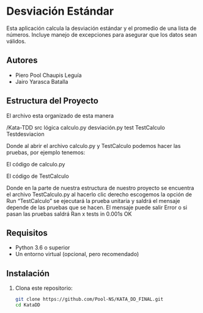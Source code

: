 # Desviación Estándar

Esta aplicación calcula la desviación estándar y el promedio de una lista de números. Incluye manejo de excepciones para asegurar que los datos sean válidos.

## Autores

- Piero Pool Chaupis Leguía
- Jairo Yarasca Batalla

## Estructura del Proyecto

El  archivo esta organizado de esta manera

/Kata-TDD
   src
     lógica
        calculo.py
        desviación.py
 test
    TestCalculo
     Testdesviacion

Donde al abrir el archivo calculo.py y TestCalculo podemos hacer las pruebas, por ejemplo tenemos:

El código de calculo.py 

El código de TestCalculo

Donde en la parte de nuestra estructura de nuestro proyecto se encuentra el archivo TestCalculo.py al hacerlo clic derecho escogemos la opción de Run “TestCalculo” se ejecutará la prueba unitaria y saldrá el mensaje depende de las pruebas que se hacen. El mensaje puede salir Error o si pasan las pruebas saldrá Ran x tests in 0.001s  OK


## Requisitos

- Python 3.6 o superior
- Un entorno virtual (opcional, pero recomendado)

## Instalación

1. Clona este repositorio:

   ```bash
   git clone https://github.com/Pool-NS/KATA_DD_FINAL.git
   cd KataDD
